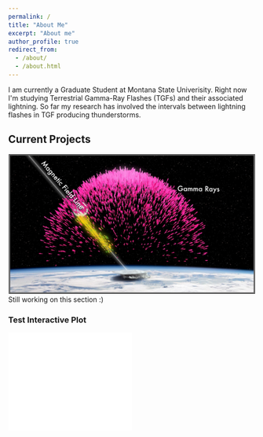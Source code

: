 ```yaml
---
permalink: /
title: "About Me"
excerpt: "About me"
author_profile: true
redirect_from: 
  - /about/
  - /about.html
---
```


I am currently a Graduate Student at Montana State Univerisity. Right now I'm studying Terrestrial Gamma-Ray Flashes (TGFs) and their associated lightning. So far my research has involved the intervals between lightning flashes in TGF producing thunderstorms.  

## Current Projects
<div style="text-align:center">
<img src="../images/TGF.png" border="1" style="width: 500px;"/>
</div>
Still working on this section :) 

### Test Interactive Plot
<iframe src="../files/clustering.html"
    sandbox="allow-same-origin allow-scripts"
    width="50%"
    height="200"
    scrolling="no"
    seamless="seamless"
    frameborder="0">
</iframe>

<!--## Research Interests<div style="text-align:center"><img src="../images/map.gif"  style="width: 500px;"/></div>-->

